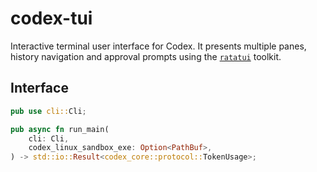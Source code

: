 # codex-tui

Interactive terminal user interface for Codex. It presents multiple
panes, history navigation and approval prompts using the
[`ratatui`](https://docs.rs/ratatui) toolkit.

## Interface

```rust
pub use cli::Cli;

pub async fn run_main(
    cli: Cli,
    codex_linux_sandbox_exe: Option<PathBuf>,
) -> std::io::Result<codex_core::protocol::TokenUsage>;
```
